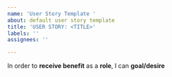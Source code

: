 ```yaml
---
name: 'User Story Template '
about: default user story template
title: 'USER STORY: <TITLE>'
labels: ''
assignees: ''

---
```


In order to **receive benefit** as a **role**, I can **goal/desire**
